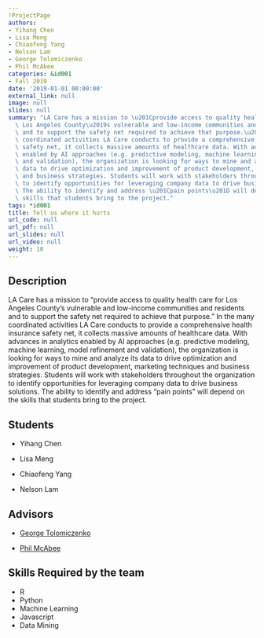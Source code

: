 ```yaml
---
!ProjectPage
authors:
- Yihang Chen
- Lisa Meng
- Chiaofeng Yang
- Nelson Lam
- George Tolomiczenko
- Phil McAbee
categories: &id001
- Fall 2019
date: '2019-01-01 00:00:00'
external_link: null
image: null
slides: null
summary: "LA Care has a mission to \u201Cprovide access to quality health care for\
  \ Los Angeles County\u2019s vulnerable and low-income communities and residents\
  \ and to support the safety net required to achieve that purpose.\u201D In the many\
  \ coordinated activities LA Care conducts to provide a comprehensive health insurance\
  \ safety net, it collects massive amounts of healthcare data. With advances in analytics\
  \ enabled by AI approaches (e.g. predictive modeling, machine learning, model refinement\
  \ and validation), the organization is looking for ways to mine and analyze its\
  \ data to drive optimization and improvement of product development, marketing techniques\
  \ and business strategies. Students will work with stakeholders throughout the organization\
  \ to identify opportunities for leveraging company data to drive business solutions.\
  \ The ability to identify and address \u201Cpain points\u201D will depend on the\
  \ skills that students bring to the project."
tags: *id001
title: Tell us where it hurts
url_code: null
url_pdf: null
url_slides: null
url_video: null
weight: 10
---
```

## Description

LA Care has a mission to “provide access to quality health care for Los Angeles County’s vulnerable and low-income communities and residents and to support the safety net required to achieve that purpose.” In the many coordinated activities LA Care conducts to provide a comprehensive health insurance safety net, it collects massive amounts of healthcare data. With advances in analytics enabled by AI approaches (e.g. predictive modeling, machine learning, model refinement and validation), the organization is looking for ways to mine and analyze its data to drive optimization and improvement of product development, marketing techniques and business strategies. Students will work with stakeholders throughout the organization to identify opportunities for leveraging company data to drive business solutions. The ability to identify and address “pain points” will depend on the skills that students bring to the project.





## Students

* Yihang Chen

* Lisa Meng

* Chiaofeng Yang

* Nelson Lam

## Advisors

* [George Tolomiczenko](../../../author/george-tolomiczenko)

* [Phil McAbee](../../../author/phil-mcabee)

## Skills Required by the team


* R
* Python
* Machine Learning
* Javascript
* Data Mining